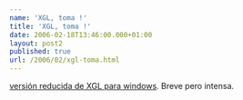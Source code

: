 ```yaml
---
name: 'XGL, toma !'
title: 'XGL, toma !'
date: 2006-02-18T13:46:00.000+01:00
layout: post2
published: true
url: /2006/02/xgl-toma.html
---
```


[versión reducida de XGL para windows](http://www.pouet.net/prod.php?which=23154). Breve pero intensa.